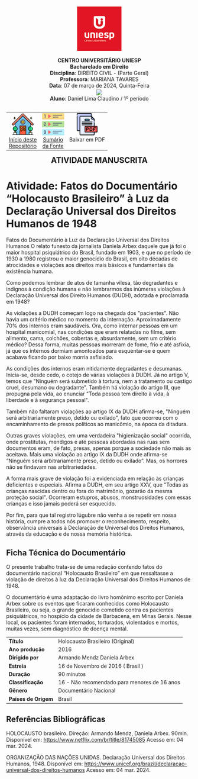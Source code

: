 <div align="center">

<p align="center"><img height="120" src="../../../figuras/LOGO_UNIESP.png"> </p>

<p align="center"><b>CENTRO UNIVERSITÁRIO UNIESP</b><br>
<b>Bacharelado em Direito</b><br>
<b>Disciplina</b>: DIREITO CIVIL - (Parte Geral)<br>
<b>Professora</b>: MARIANA TAVARES<br>
<b>Data</b>: 07 de março de 2024, Quinta-Feira<br>
<img align="center" src="../../../../figuras/FOTO_PERFIL_DANIEL_CLAUDINO_2023.png" width="80"><br>
<b>Aluno</b>: Daniel Lima Claudino / 1º período<br>
 </p>
</div>

<table align="right" border="0">
  <tr>
    <td align="center" valign="top">
      <a href="../../../README.md">
        <img src="https://github.com/dnlclaudino/imagens/blob/master/icones/icone-casa2.png?raw=true" heigh="60" width="60"><br>Início deste <br>Repositório
      </a>
    </td>
    <td align="center" valign="top">
      <a href="../README.md">
        <img src="https://github.com/dnlclaudino/imagens/blob/master/icones/icone-sumario.png?raw=true" heigh="60" width="60"><br>Sumário<br>da Fonte
      </a>
    </td>
    <td align="center" valign="top">
        <img src="https://github.com/dnlclaudino/imagens/blob/master/icones-aplicativos/pdf/pdf.png?raw=true" heigh="60" width="60"><br>Baixar em PDF
    </td>
  </tr>
</table><br><br><br><br><br>

<center><h2>ATIVIDADE MANUSCRITA</h2></center>

# Atividade: Fatos do Documentário “Holocausto Brasileiro” à Luz da Declaração Universal dos Direitos Humanos de 1948

Fatos do Documentário à Luz da Declaração Universal dos Direitos Humanos
O relato funesto da jornalista Daniela Arbex daquele que já foi o maior hospital psiquiátrico do Brasil, fundado em 1903, e que no período de 1930 a 1980 registrou o maior genocídio do Brasil, em oito décadas de atrocidades e violações aos direitos mais básicos e fundamentais da existência humana.

Como podemos lembrar de atos de tamanha vilesa, tão degradantes e indignos à condição humana e não lembrarmos das inúmeras violações à Declaração Universal dos Direito Humanos (DUDH), adotada e proclamada em 1948?

As violações a DUDH começam logo na chegada dos "pacientes". Não havia um critério médico no momento da internação. Aproximadamente 70% dos internos eram saudáveis. Ora, como internar pessoas em um hospital manicomial, nas condições que eram relatadas no filme, sem alimento, cama, colchões, cobertas e, absurdamente, sem um critério médico? Dessa forma, muitas pessoas morreram de fome, frio e até asfixia, já que os internos dormiam amontoados para esquentar-se e quem acabava ficando por baixo morria asfixiado.

As condições dos internos eram nitidamente degradantes e desumanas. Inicia-se, desde cedo, o cotejo de várias violações à DUDH. Já no artigo V, temos que "Ninguém será submetido à tortura, nem a tratamento ou castigo cruel, desumano ou degradante". Também há violação do artigo III, que propugna pela vida, ao enunciar "Toda pessoa tem direito à vida, à liberdade e à segurança pessoal".

Também não faltaram violações ao artigo IX da DUDH afirma-se, "Ninguém será arbitrariamente preso, detido ou exilado", fato que ocorreu com o encaminhamento de presos políticos ao manicômio, na época da ditadura.

Outras graves violações, em uma verdadeira "higienização social" ocorrida, onde prostitutas, mendigos e até pessoas abordadas nas ruas sem documentos eram, de fato, presas, apenas porque a sociedade não mais as aceitava. Mais uma violação ao artigo IX da DUDH onde afirma-se “Ninguém será arbitrariamente preso, detido ou exilado”. Mas, os horrores não se findavam nas arbitrariedades. 

A forma mais grave de violação foi a evidenciada em relação às crianças deficientes e especiais. Afirma a DUDH, em seu artigo XXV, que "Todas as crianças nascidas dentro ou fora do matrimônio, gozarão da mesma proteção social". Ocorreram estupros, abusos, monstruosidades com essas crianças e isso jamais poderá ser esquecido. 

Por fim, para que tal registro lúgubre não venha a se repetir em nossa história, cumpre a todos nós promover o reconhecimento, respeito, observância universais à Declaração de Universal dos Direitos Humanos, através da educação e de nossa memória histórica.
 
## Ficha Técnica do Documentário

O presente trabalho trata-se de uma redação contendo fatos do documentário nacional “Holocausto Brasileiro” em que ressaltasse a violação de direitos à luz da Declaração Universal dos Direitos Humanos de 1948.

O documentário é uma adaptação do livro homônimo escrito por Daniela Arbex sobre os eventos que ficaram conhecidos como Holocausto Brasileiro, ou seja, o grande genocídio cometido contra os pacientes psiquiátricos, no hospício da cidade de Barbacena, em Minas Gerais. Nesse local, os pacientes foram internados, torturados, violentados e mortos, muitas vezes, sem diagnóstico de doença mental.

|                      |                                              |
| :------------------- | :------------------------------------------- |
| **Título**           | Holocausto Brasileiro (Original)             |
| **Ano produção**     | 2016                                         |
| **Dirigido por**     | Armando Mendz Daniela Arbex                  |
| **Estreia**          | 16 de Novembro de 2016 ( Brasil )            |
| **Duração**          | 90 minutos                                   |
| **Classificação**    | 16 - Não recomendado para menores de 16 anos |
| **Gênero**           | Documentário Nacional                        |
| **Países de Origem** | Brasil                                       |

## Referências Bibliográficas

HOLOCAUSTO brasileiro. Direção: Armando Mendz, Daniela Arbex. 90min. Disponível em: https://www.netflix.com/br/title/81745085 Acesso em: 04 mar. 2024.

ORGANIZAÇÃO DAS NAÇÕES UNIDAS. Declaração Universal dos Direitos Humanos, 1948. Disponível em: https://www.unicef.org/brazil/declaracao-universal-dos-direitos-humanos Acesso em: 04 mar. 2024.